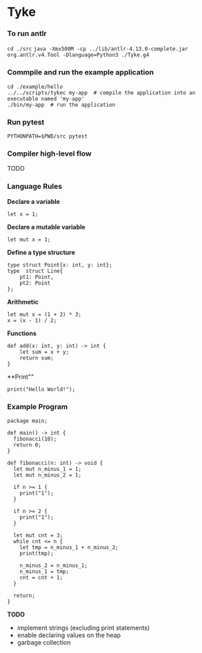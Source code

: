 # Tyke

### To run antlr
`cd ./src`
`java -Xmx500M -cp ../lib/antlr-4.13.0-complete.jar org.antlr.v4.Tool -Dlanguage=Python3 ./Tyke.g4`

### Commpile and run the example application
```
cd ./example/hello
../../scripts/tykec my-app  # compile the application into an executable named 'my-app'
./bin/my-app  # run the application
```

### Run pytest
`PYTHONPATH=$PWD/src pytest`

### Compiler high-level flow
TODO

### Language Rules
**Declare a variable**
```
let x = 1;
```

**Declare a mutable variable**
```
let mut x = 1;
```

**Define a type structure**
```
type struct Point{x: int, y: int};
type  struct Line{
	pt1: Point,
	pt2: Point
};
```

**Arithmetic**
```
let mut x = (1 + 2) * 3;
x = (x - 1) / 2;
```

**Functions**
```
def add(x: int, y: int) -> int {
	let sum = x + y;
	return sum;
}
```

**Print""
```
print("Hello World!");
```

### Example Program
```
package main;

def main() -> int {
  fibonacci(10);
  return 0;
}

def fibonacci(n: int) -> void {
  let mut n_minus_1 = 1;
  let mut n_minus_2 = 1;

  if n >= 1 {
    print("1");
  }

  if n >= 2 {
    print("1");
  }

  let mut cnt = 3;
  while cnt <= n {
    let tmp = n_minus_1 + n_minus_2;
    print(tmp);
    
    n_minus_2 = n_minus_1;
    n_minus_1 = tmp;
    cnt = cnt + 1;
  }

  return;
}
```

**TODO**
- implement strings (excluding print statements)
- enable declaring values on the heap
- garbage collection

